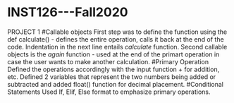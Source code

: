 # INST126---Fall2020
PROJECT 1
#Callable objects
First step was to define the function using the def calculate() - defines the entire operation, calls it back at the end of the code. Indentation in the next line entails *calculate* function.
Second callable objects is the *again* function - used at the end of the primart operation in case the user wants to make another calculation. 
#Primary Operation
Defined the operations accordingly with the input function *+* for addition, etc.
Defined 2 variables that represent the two numbers being added or subtracted and added float() function for decimal placement.
#Conditional Statements
Used If, Elif, Else format to emphasize primary operations.
